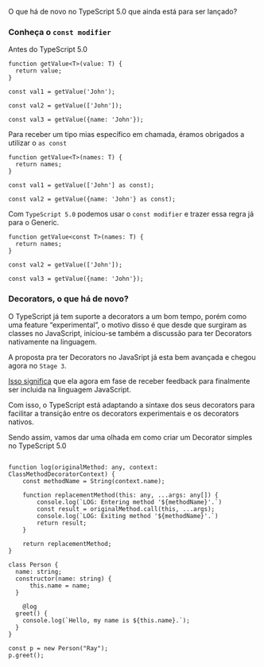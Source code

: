 O que há de novo no TypeScript 5.0 que ainda está para ser lançado?

### Conheça o `const modifier`

Antes do TypeScript 5.0

```tsx
function getValue<T>(value: T) {
  return value;
}

const val1 = getValue('John');

const val2 = getValue(['John']);

const val3 = getValue({name: 'John'});
```

Para receber um tipo mias específico em chamada, éramos obrigados a utilizar o `as const`

```tsx
function getValue<T>(names: T) {
  return names;
}

const val1 = getValue(['John'] as const);

const val2 = getValue({name: 'John'} as const);
```

Com `TypeScript 5.0` podemos usar o `const modifier` e trazer essa regra já para o Generic.

```tsx
function getValue<const T>(names: T) {
  return names;
}

const val2 = getValue(['John']);

const val3 = getValue({name: 'John'});
```

### Decorators, o que há de novo?

O TypeScript já tem suporte a decorators a um bom tempo, porém como uma feature “experimental”, o motivo disso é que desde que surgiram as classes no JavaScript, iniciou-se também a discussão para ter Decorators nativamente na linguagem.

A proposta pra ter Decorators no JavaSript já esta bem avançada e chegou agora no `Stage 3`.

[Isso significa](https://tc39.es/process-document/) que ela agora em fase de receber feedback para finalmente ser incluida na linguagem JavaScript.

Com isso, o TypeScript está adaptando a sintaxe dos seus decorators para facilitar a transição entre os decorators experimentais e os decorators nativos.

Sendo assim, vamos dar uma olhada em como criar um Decorator simples no TypeScript 5.0

```tsx

function log(originalMethod: any, context: ClassMethodDecoratorContext) {
    const methodName = String(context.name);

    function replacementMethod(this: any, ...args: any[]) {
        console.log(`LOG: Entering method '${methodName}'.`)
        const result = originalMethod.call(this, ...args);
        console.log(`LOG: Exiting method '${methodName}'.`)
        return result;
    }

    return replacementMethod;
}

class Person {
  name: string;
  constructor(name: string) {
      this.name = name;
  }

	@log
  greet() {
    console.log(`Hello, my name is ${this.name}.`);
  }
}

const p = new Person("Ray");
p.greet();
```